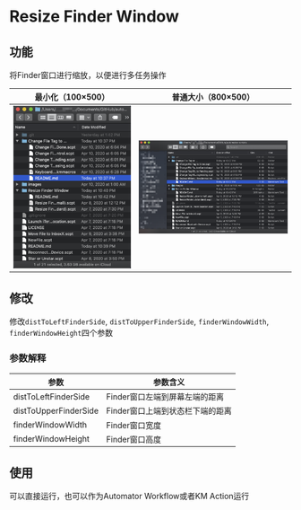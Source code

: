 # Resize Finder Window

## 功能

将Finder窗口进行缩放，以便进行多任务操作

| 最小化（100×500）                                            | 普通大小（800×500）                                          |
| ------------------------------------------------------------ | ------------------------------------------------------------ |
| ![最小化Finder窗口](https://github.com/Mark9804/automator-scripts/raw/master/images/finderWindow_small.png) | ![普通Finder窗口](https://github.com/Mark9804/automator-scripts/raw/master/images/finderWindow_standard.png) |

## 修改

修改`distToLeftFinderSide`, `distToUpperFinderSide`, `finderWindowWidth`, `finderWindowHeight`四个参数

### 参数解释

| 参数                  | 参数含义                         |
| --------------------- | -------------------------------- |
| distToLeftFinderSide  | Finder窗口左端到屏幕左端的距离   |
| distToUpperFinderSide | Finder窗口上端到状态栏下端的距离 |
| finderWindowWidth     | Finder窗口宽度                   |
| finderWindowHeight    | Finder窗口高度                   |

## 使用

可以直接运行，也可以作为Automator Workflow或者KM Action运行